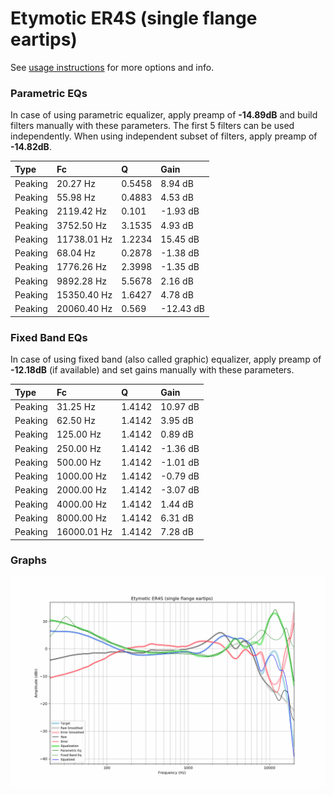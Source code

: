# Etymotic ER4S (single flange eartips)
See [usage instructions](https://github.com/jaakkopasanen/AutoEq#usage) for more options and info.

### Parametric EQs
In case of using parametric equalizer, apply preamp of **-14.89dB** and build filters manually
with these parameters. The first 5 filters can be used independently.
When using independent subset of filters, apply preamp of **-14.82dB**.

| Type    | Fc          |      Q | Gain      |
|:--------|:------------|:-------|:----------|
| Peaking | 20.27 Hz    | 0.5458 | 8.94 dB   |
| Peaking | 55.98 Hz    | 0.4883 | 4.53 dB   |
| Peaking | 2119.42 Hz  | 0.101  | -1.93 dB  |
| Peaking | 3752.50 Hz  | 3.1535 | 4.93 dB   |
| Peaking | 11738.01 Hz | 1.2234 | 15.45 dB  |
| Peaking | 68.04 Hz    | 0.2878 | -1.38 dB  |
| Peaking | 1776.26 Hz  | 2.3998 | -1.35 dB  |
| Peaking | 9892.28 Hz  | 5.5678 | 2.16 dB   |
| Peaking | 15350.40 Hz | 1.6427 | 4.78 dB   |
| Peaking | 20060.40 Hz | 0.569  | -12.43 dB |

### Fixed Band EQs
In case of using fixed band (also called graphic) equalizer, apply preamp of **-12.18dB**
(if available) and set gains manually with these parameters.

| Type    | Fc          |      Q | Gain     |
|:--------|:------------|:-------|:---------|
| Peaking | 31.25 Hz    | 1.4142 | 10.97 dB |
| Peaking | 62.50 Hz    | 1.4142 | 3.95 dB  |
| Peaking | 125.00 Hz   | 1.4142 | 0.89 dB  |
| Peaking | 250.00 Hz   | 1.4142 | -1.36 dB |
| Peaking | 500.00 Hz   | 1.4142 | -1.01 dB |
| Peaking | 1000.00 Hz  | 1.4142 | -0.79 dB |
| Peaking | 2000.00 Hz  | 1.4142 | -3.07 dB |
| Peaking | 4000.00 Hz  | 1.4142 | 1.44 dB  |
| Peaking | 8000.00 Hz  | 1.4142 | 6.31 dB  |
| Peaking | 16000.01 Hz | 1.4142 | 7.28 dB  |

### Graphs
![](./Etymotic%20ER4S%20(single%20flange%20eartips).png)